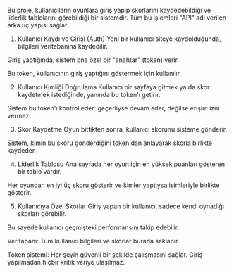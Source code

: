 Bu proje, kullanıcıların oyunlara giriş yapıp skorlarını kaydedebildiği ve liderlik tablolarını görebildiği bir sistemdir. Tüm bu işlemleri "API" adı verilen arka uç yapısı sağlar.

1. Kullanıcı Kaydı ve Girişi (Auth)
Yeni bir kullanıcı siteye kaydolduğunda, bilgileri veritabanına kaydedilir.

Giriş yaptığında, sistem ona özel bir "anahtar" (token) verir.

Bu token, kullanıcının giriş yaptığını göstermek için kullanılır.

2. Kullanıcı Kimliği Doğrulama
Kullanıcı bir sayfaya gitmek ya da skor kaydetmek istediğinde, yanında bu token'ı getirir.

Sistem bu token'ı kontrol eder: geçerliyse devam eder, değilse erişim izni vermez.

3. Skor Kaydetme
Oyun bittikten sonra, kullanıcı skorunu sisteme gönderir.

Sistem, kimin bu skoru gönderdiğini token'dan anlayarak skorla birlikte kaydeder.

4. Liderlik Tablosu
Ana sayfada her oyun için en yüksek puanları gösteren bir tablo vardır.

Her oyundan en iyi üç skoru gösterir ve kimler yaptıysa isimleriyle birlikte gösterir.

5. Kullanıcıya Özel Skorlar
Giriş yapan bir kullanıcı, sadece kendi oynadığı skorları görebilir.

Bu sayede kullanıcı geçmişteki performansını takip edebilir.


Veritabanı: Tüm kullanıcı bilgileri ve skorlar burada saklanır.

Token sistemi: Her şeyin güvenli bir şekilde çalışmasını sağlar. Giriş yapılmadan hiçbir kritik veriye ulaşılmaz.

